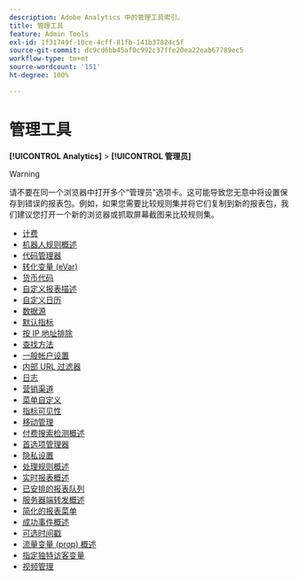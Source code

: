 ```yaml
---
description: Adobe Analytics 中的管理工具索引。
title: 管理工具
feature: Admin Tools
exl-id: 1f31749f-10ce-4cff-81fb-141b37824c5f
source-git-commit: dc9cd6bb45af0c992c37ffe20ea22eab67789ec5
workflow-type: tm+mt
source-wordcount: '151'
ht-degree: 100%

---
```


# 管理工具

**[!UICONTROL Analytics]** > **[!UICONTROL 管理员]**

>[!WARNING]
>
>请不要在同一个浏览器中打开多个“管理员”选项卡。这可能导致您无意中将设置保存到错误的报表包。例如，如果您需要比较规则集并将它们复制到新的报表包，我们建议您打开一个新的浏览器或抓取屏幕截图来比较规则集。

+ [计费](billing-admin.md)
+ [机器人规则概述](/help/admin/admin/c-manage-report-suites/c-edit-report-suites/general/bot-removal/bot-rules.md)
+ [代码管理器](code-manager-admin.md)
+ [转化变量 (eVar)](/help/admin/admin/c-manage-report-suites/c-edit-report-suites/conversion-var-admin/conversion-var-admin.md)
+ [货币代码](currency.md)
+ [自定义报表描述](/help/admin/admin/c-manage-report-suites/c-edit-report-suites/c-traffic-variables/custom-desc-admin.md)
+ [自定义日历](/help/admin/admin/c-manage-report-suites/c-edit-report-suites/general/custom-calendar.md)
+ [数据源](data-sources.md)
+ [默认指标](default-metrics.md)
+ [按 IP 地址排除](exclude-ip.md)
+ [查找方法](/help/admin/admin/c-manage-report-suites/c-edit-report-suites/conversion-var-admin/finding-methods.md)
+ [一般帐户设置](/help/admin/admin/c-manage-report-suites/c-edit-report-suites/general/general-acct-settings-admin.md)
+ [内部 URL 过滤器](/help/admin/admin/c-manage-report-suites/c-edit-report-suites/general/internal-url-filter-admin.md)
+ [日志](logs.md)
+ [营销渠道](/help/admin/admin/c-manage-report-suites/c-edit-report-suites/marketing-channels-admin.md)
+ [菜单自定义](/help/admin/admin/c-manage-report-suites/c-edit-report-suites/general/customize-menus.md)
+ [指标可见性](metric-visibility.md)
+ [移动管理](/help/admin/admin/c-manage-report-suites/c-edit-report-suites/mobile-management.md)
+ [付费搜索检测概述](/help/admin/admin/c-manage-report-suites/c-edit-report-suites/general/paid-search-detection/paid-search-detection.md)
+ [首选项管理器](preferences-manager.md)
+ [隐私设置](/help/admin/admin/c-manage-report-suites/c-edit-report-suites/general/privacy-settings.md)
+ [处理规则概述](/help/admin/admin/c-manage-report-suites/c-edit-report-suites/general/c-processing-rules/processing-rules.md)
+ [实时报表概述](/help/admin/admin/c-manage-report-suites/c-edit-report-suites/realtime/realtime.md)
+ [已安排的报表队列](scheduled-reports-admin.md)
+ [服务器端转发概述](/help/admin/admin/c-manage-report-suites/c-edit-report-suites/general/c-server-side-forwarding/ssf.md)
+ [简化的报表菜单](t-simplified-menu.md)
+ [成功事件概述](/help/admin/admin/c-manage-report-suites/c-edit-report-suites/conversion-var-admin/c-success-events/success-event.md)
+ [可选时间戳](/help/admin/admin/c-manage-report-suites/c-edit-report-suites/general/timestamp-optional.md)
+ [流量变量 (prop) 概述](/help/admin/admin/c-manage-report-suites/c-edit-report-suites/c-traffic-variables/traffic-var.md)
+ [指定独特访客变量](/help/admin/admin/c-manage-report-suites/c-edit-report-suites/conversion-var-admin/unique-visitor-variable-admin/t-unique-visitor-variable.md)
+ [视频管理](video-management.md)
